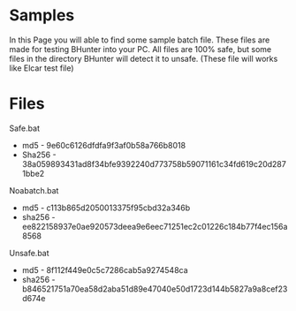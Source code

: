 # Samples

In this Page you will able to find some sample batch file. These files are made for testing BHunter into your PC. All files are 100% safe, but some files in the directory BHunter will detect it to unsafe. (These file will works like Elcar test file)


# Files

Safe.bat  
* md5    - 9e60c6126dfdfa9f3af0b58a766b8018
* Sha256 - 38a059893431ad8f34bfe9392240d773758b59071161c34fd619c20d2871bbe2

Noabatch.bat
* md5    - c113b865d2050013375f95cbd32a346b
* sha256 - ee822158937e0ae920573deea9e6eec71251ec2c01226c184b77f4ec156a8568

Unsafe.bat
* md5    - 8f112f449e0c5c7286cab5a9274548ca
* sha256 - b846521751a70ea58d2aba51d89e47040e50d1723d144b5827a9a8cef23d674e
